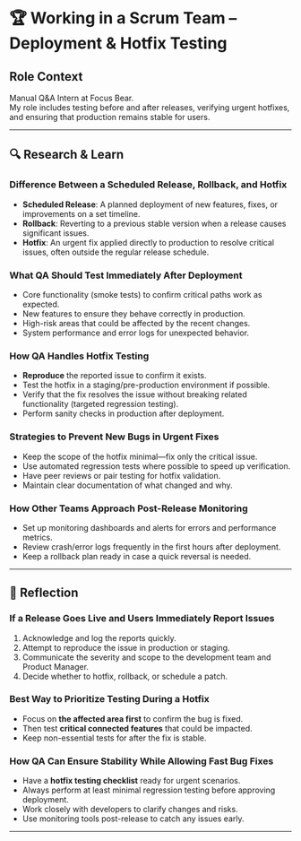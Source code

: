 # 🏆 Working in a Scrum Team – Deployment & Hotfix Testing

## Role Context

Manual Q&A Intern at Focus Bear.  
My role includes testing before and after releases, verifying urgent hotfixes, and ensuring that production remains stable for users.

---

## 🔍 Research & Learn

### Difference Between a Scheduled Release, Rollback, and Hotfix

- **Scheduled Release**: A planned deployment of new features, fixes, or improvements on a set timeline.
- **Rollback**: Reverting to a previous stable version when a release causes significant issues.
- **Hotfix**: An urgent fix applied directly to production to resolve critical issues, often outside the regular release schedule.

### What QA Should Test Immediately After Deployment

- Core functionality (smoke tests) to confirm critical paths work as expected.
- New features to ensure they behave correctly in production.
- High-risk areas that could be affected by the recent changes.
- System performance and error logs for unexpected behavior.

### How QA Handles Hotfix Testing

- **Reproduce** the reported issue to confirm it exists.
- Test the hotfix in a staging/pre-production environment if possible.
- Verify that the fix resolves the issue without breaking related functionality (targeted regression testing).
- Perform sanity checks in production after deployment.

### Strategies to Prevent New Bugs in Urgent Fixes

- Keep the scope of the hotfix minimal—fix only the critical issue.
- Use automated regression tests where possible to speed up verification.
- Have peer reviews or pair testing for hotfix validation.
- Maintain clear documentation of what changed and why.

### How Other Teams Approach Post-Release Monitoring

- Set up monitoring dashboards and alerts for errors and performance metrics.
- Review crash/error logs frequently in the first hours after deployment.
- Keep a rollback plan ready in case a quick reversal is needed.

---

## 📝 Reflection

### If a Release Goes Live and Users Immediately Report Issues

1. Acknowledge and log the reports quickly.
2. Attempt to reproduce the issue in production or staging.
3. Communicate the severity and scope to the development team and Product Manager.
4. Decide whether to hotfix, rollback, or schedule a patch.

### Best Way to Prioritize Testing During a Hotfix

- Focus on **the affected area first** to confirm the bug is fixed.
- Then test **critical connected features** that could be impacted.
- Keep non-essential tests for after the fix is stable.

### How QA Can Ensure Stability While Allowing Fast Bug Fixes

- Have a **hotfix testing checklist** ready for urgent scenarios.
- Always perform at least minimal regression testing before approving deployment.
- Work closely with developers to clarify changes and risks.
- Use monitoring tools post-release to catch any issues early.

---
